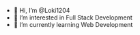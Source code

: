 - 👋 Hi, I’m @Loki1204
- 👀 I’m interested in Full Stack Development
- 🌱 I’m currently learning Web Development

<!---
Loki1204/Loki1204 is a ✨ special ✨ repository because its `README.md` (this file) appears on your GitHub profile.
You can click the Preview link to take a look at your changes.
--->
